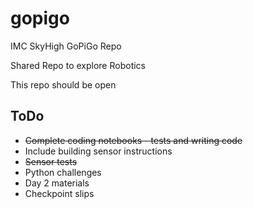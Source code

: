 # gopigo
IMC SkyHigh GoPiGo Repo

Shared Repo to explore Robotics 

This repo should be open

## ToDo

* ~~Complete coding notebooks - tests and writing code~~
* Include building sensor instructions
* ~~Sensor tests~~
* Python challenges
* Day 2 materials
* Checkpoint slips